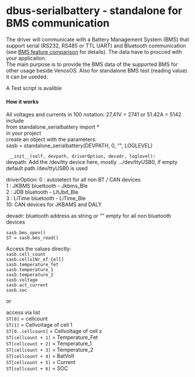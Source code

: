 # dbus-serialbattery - standalone for BMS communication

The driver will communicate with a Battery Management System (BMS) that support serial (RS232, RS485 or TTL UART) and Bluetooth communication (see [BMS feature comparison](https://mr-manuel.github.io/venus-os_dbus-serialbattery_docs/general/features#bms-feature-comparison) for details). The data have to procced with your applicaiton. <br> The main purpose is to provide the BMS data of the supported BMS for other usage beside VenosOS.
Also for standalone BMS test (reading value) it can be useded.

A Test script is avalible
 
#### How it works
All voltages and currents in 100 notation: 27,41V = 2741 or 51.42A = 5142<br>
include <br>
from standalone_serialbattery import *<br>
in your project<br>
create an object with the parameters:<br>
sasb = standalone_serialbattery(DEVPATH, 0, "", LOGLEVEL)<br>

` __init__(self, devpath, driverOption, devadr, loglevel):` <br>
 devpath:  Add the /dev/tty device here, mostly .../dev/ttyUSB0, if empty default path /dev/ttyUSB0 is used

driverOption:
0 : autotetect for all non BT / CAN devices<br>
1 : JKBMS bluettooth - Jkbms_Ble<br>
2 : JDB bluetooth    - LltJbd_Ble<br>
3 : LiTime bluetooth - LiTime_Ble<br>
10: CAN devices for JKBAMS and DALY<br>

devadr: bluetooth address as string or "" empty for all non bluetooth devices

`sasb.bms_open()` <br>
`ST = sasb.bms_read()` <br>

Access the values directly:<br>
`sasb.cell_count`<br> 
`sasb.cells[Nr_of_Cell]`<br> 
`sasb.temperature_fet`<br>
`sasb.temperature_1`<br>
`sasb.temperature_2`<br>
`sasb.voltage`<br>
`sasb.act_current`<br>
`sasb.soc`<br>

or

access via list<br>
`ST[0]` = cellcount<br>
`ST[1]` = Cellvoltage of cell 1<br>
`ST[0..cellcount]` = Cellvoltage of cell x<br>
`ST[cellcount + 1]` = Temperature_Fet<br>
`ST[cellcount + 2]` = Temperature_1<br>
`ST[cellcount + 3]` = Temperature_2<br>
`ST[cellcount + 4]` = BatVolt<br>
`ST[cellcount + 5]` = Current<br>
`ST[cellcount + 6]` = SOC<br>

